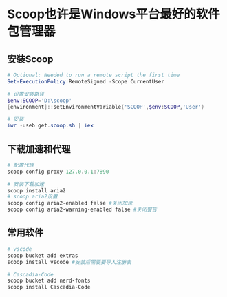 # Scoop也许是Windows平台最好的软件包管理器

## 安装Scoop

```powershell
# Optional: Needed to run a remote script the first time
Set-ExecutionPolicy RemoteSigned -Scope CurrentUser

# 设置安装路径
$env:SCOOP='D:\scoop'
[environment]::setEnvironmentVariable('SCOOP',$env:SCOOP,'User')

# 安装
iwr -useb get.scoop.sh | iex
```

## 下载加速和代理

```powershell
# 配置代理
scoop config proxy 127.0.0.1:7890

# 安装下载加速
scoop install aria2
# scoop aria2设置
scoop config aria2-enabled false #关闭加速
scoop config aria2-warning-enabled false #关闭警告
```

## 常用软件

```powershell
# vscode
scoop bucket add extras
scoop install vscode #安装后需要要导入注册表

# Cascadia-Code
scoop bucket add nerd-fonts
scoop install Cascadia-Code
```


